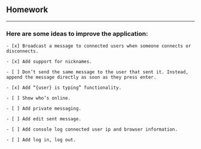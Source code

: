 ## Homework

--------


###  Here are some ideas to improve the application:


```
- [x] Broadcast a message to connected users when someone connects or disconnects.

- [x] Add support for nicknames.

- [ ] Don’t send the same message to the user that sent it. Instead, append the message directly as soon as they press enter.

- [x] Add “{user} is typing” functionality.

- [ ] Show who’s online.

- [ ] Add private messaging.

- [ ] Add edit sent message.

- [ ] Add console log connected user ip and browser information.

- [ ] Add log in, log out.
```

